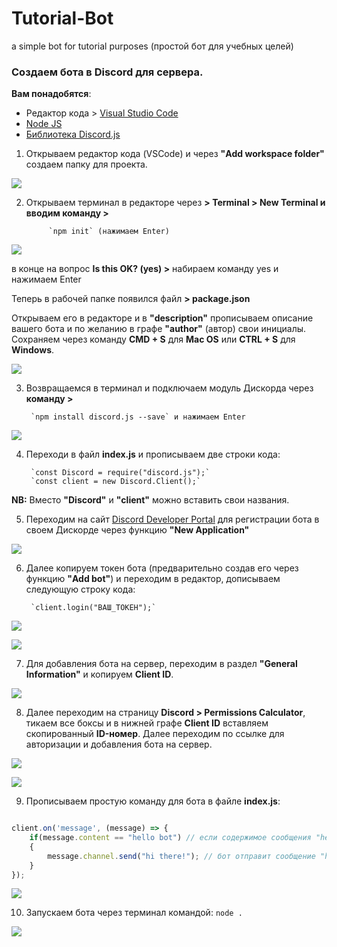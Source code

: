# Tutorial-Bot
a simple bot for tutorial purposes (простой бот для учебных целей)


### Создаем бота в Discord для сервера.

**Вам понадобятся**:
- Редактор кода > [Visual Studio Code](https://code.visualstudio.com/)
- [Node JS](https://nodejs.org/en/)
- [Библиотека Discord.js](https://discord.js.org/#/)

1. Открываем редактор кода (VSCode) и через **"Add workspace folder"** создаем папку для проекта.

![](images/15.29.16.png)

2. Открываем терминал в редакторе через **> Terminal > New Terminal и вводим команду >**

			`npm init` (нажимаем Enter)

![](images/15.35.27.png)

в конце на вопрос **Is this OK? (yes) >** набираем команду yes и нажимаем Enter

Теперь в рабочей папке появился файл **> package.json**

Открываем его в редакторе и в **"description"** прописываем описание вашего бота и по желанию в графе **"author"** (автор) свои инициалы. Сохраняем через команду **CMD + S** для **Mac OS** или **CTRL + S** для **Windows**.

![](images/15.38.29.png)

3. Возвращаемся в терминал и подключаем модуль Дискорда через **команду >**
                     
 		`npm install discord.js --save` и нажимаем Enter

![](images/15.44.23.png)

4. Переходи в файл **index.js** и прописываем две строки кода: 

		`const Discord = require("discord.js");`
		`const client = new Discord.Client();`

**NB:** Вместо **"Discord"** и **"client"** можно вставить свои названия.

5. Переходим на сайт [Discord Developer Portal](https://discordapp.com/developers/applications/) для регистрации бота в своем Дискорде через функцию **"New Application"**

![](images/15.49.21.png)

6. Далее копируем токен бота (предварительно создав его через функцию **"Add bot"**) и переходим в редактор, дописываем следующую строку кода:

		`client.login("ВАШ_ТОКЕН");`

![](images/15.50.53.png)

![](images/15.51.16.png)

7. Для добавления бота на сервер, переходим в раздел **"General Information"** и копируем **Client ID**.

![](images/15.50.37.png)

8. Далее переходим на страницу **Discord > Permissions Calculator**, тикаем все боксы и в нижней графе **Client ID** вставляем скопированный **ID-номер**. Далее переходим по ссылке для авторизации и добавления бота на сервер. 

![](images/DiscordPermissionsCalculator.png)

![](images/16.01.35.png)

9. Прописываем простую команду для бота в файле **index.js**:

```javascript

client.on('message', (message) => {
    if(message.content == "hello bot") // если содержимое сообщения "hello bot" (можете подставить свой текст)
    {
        message.channel.send("hi there!"); // бот отправит сообщение "hi there!" (можете подставить свой текст)
    }
});
```

![](images/16.12.16.png)

10. Запускаем бота через терминал командой:
		`node .`


![](images/16.08.25.png)